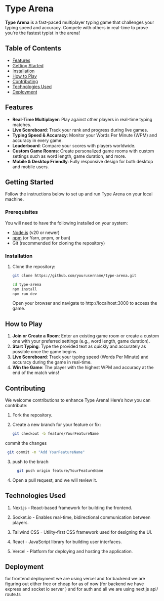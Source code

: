 # Type Arena

**Type Arena** is a fast-paced multiplayer typing game that challenges your typing speed and accuracy. Compete with others in real-time to prove you're the fastest typist in the arena!

## Table of Contents
- [Features](#features)
- [Getting Started](#getting-started)
- [Installation](#installation)
- [How to Play](#how-to-play)
- [Contributing](#contributing)
- [Technologies Used](#technologies-used)
- [Deployment](#deployment)


## Features

- **Real-Time Multiplayer**: Play against other players in real-time typing matches.
- **Live Scoreboard**: Track your rank and progress during live games.
- **Typing Speed & Accuracy**: Monitor your Words Per Minute (WPM) and accuracy in every game.
- **Leaderboard**: Compare your scores with players worldwide.
- **Custom Game Rooms**: Create personalized game rooms with custom settings such as word length, game duration, and more.
- **Mobile & Desktop Friendly**: Fully responsive design for both desktop and mobile users.

## Getting Started

Follow the instructions below to set up and run Type Arena on your local machine.

### Prerequisites

You will need to have the following installed on your system:

- [Node.js](https://nodejs.org/) (v20 or newer)
- [npm](https://www.npmjs.com/) (or Yarn, pnpm, or bun)
- Git (recommended for cloning the repository)

### Installation

1. Clone the repository:

   ```bash
   git clone https://github.com/yourusername/type-arena.git
   ```

   ```bash
   cd type-arena
   npm install
   npm run dev
   ```

   Open your browser and navigate to http://localhost:3000 to access the game.

## How to Play

1. **Join or Create a Room**: Enter an existing game room or create a custom one with your preferred settings (e.g., word length, game duration).
2. **Start Typing**: Type the provided text as quickly and accurately as possible once the game begins.
3. **Live Scoreboard**: Track your typing speed (Words Per Minute) and accuracy during the game in real-time.
4. **Win the Game**: The player with the highest WPM and accuracy at the end of the match wins!

## Contributing

We welcome contributions to enhance Type Arena! Here’s how you can contribute:

1. Fork the repository.
2. Create a new branch for your feature or fix:
   
   ```bash
   git checkout -b feature/YourFeatureName
   ```

commit the changes

  ```bash
   git commit -m "Add YourFeatureName"
  ```

3. push to the brach
     ```bash
       git push origin feature/YourFeatureName
     ```
4. Open a pull request, and we will review it.

## Technologies Used

1. Next.js - React-based framework for building the frontend.

2. Socket.io - Enables real-time, bidirectional communication between players.

3. Tailwind CSS - Utility-first CSS framework used for designing the UI.
4. React - JavaScript library for building user interfaces.
5. Vercel - Platform for deploying and hosting the application.

## Deployment 

for frontend deployment we are using vercel and for backend we are figuring out either free or cheap for as of now (for backend we have express and socket io server ) and for auth and all we are using next js api/ route.ts 

